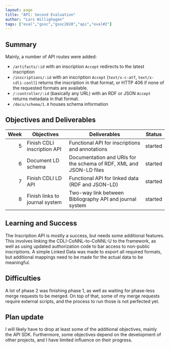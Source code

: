 ```yaml
---
layout: page
title: "API: Second Evaluation"
author: "Lars Willighagen"
tags: ["eval","gsoc","gsoc2020","api","eval#2"]
---
```


## Summary
Mainly, a number of API routes were added:

  - `/artifacts/:id` with an inscription `Accept` redirects to the latest
    inscription
  - `/inscriptions/:id` with an inscription `Accept` (`text/x-c-atf`, `text/x-cdli-conll`)
     returns the inscription in that format, or HTTP 406 if none of the requested
     formats are available.
  - `/:controller/:id` (basically any URL) with an RDF or JSON `Accept` returns
     metadata in that format.
  - `/docs/schema/1.0` houses schema information

## Objectives and Deliverables
| Week | Objectives | Deliverables | Status |
|-----:|------------|--------------|--------|
|  5   | Finish CDLI inscription API | Functional API for inscriptions and annotations | started |
|  6   | Document LD schema | Documentation and URIs for the schema of RDF, XML and JSON-LD files | started |
|  7   | Finish CDLI LD API | Functional API for linked data (RDF and JSON-LD) | started |
|  8   | Finish links to journal system | Two-way link between Bibliography API and journal system | started |

## Learning and Success
The Inscription API is mostly a success, but needs some additional features. This
involves linking the CDLI-CoNNL-to-CoNNL-U to the framework, as well as using
updated authorization code to bar access to non-public inscriptions. A simple
Linked Data was made to export all required formats, but additional mappings
need to be made for the actual data to be meaningful.

## Difficulties
A lot of phase 2 was finishing phase 1, as well as waiting for phase-less merge
requests to be merged. On top of that, some of my merge requests require
external scripts, and the process to run those is not perfected yet.

## Plan update
I will likely have to drop at least some of the additional objectives, mainly
the API SDK. Furthermore, some objectives depend on the development of other
projects, and I have limited influence on their progress.
